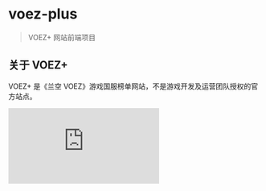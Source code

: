 # voez-plus

> VOEZ+ 网站前端项目

## 关于 VOEZ+

VOEZ+ 是《兰空 VOEZ》游戏国服榜单网站，不是游戏开发及运营团队授权的官方站点。

![二维码](http://s.jiathis.com/qrcode.php?url=http://voez.sevenoutman.com/)